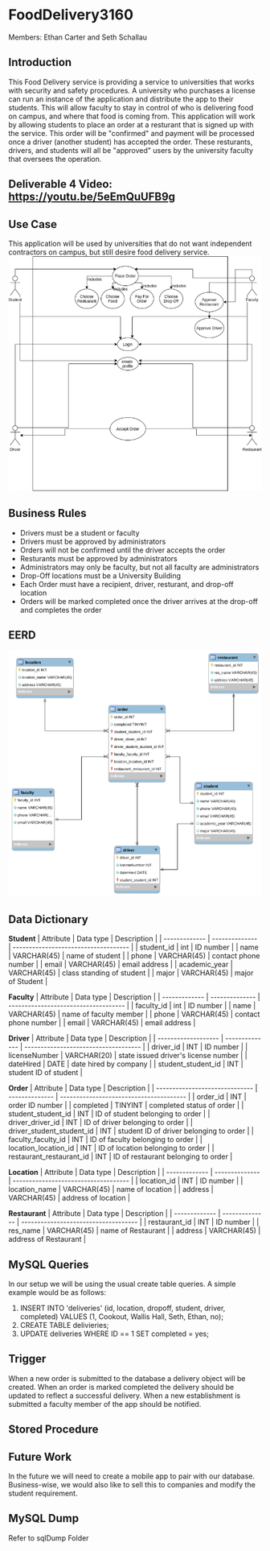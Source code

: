 # FoodDelivery3160
Members: Ethan Carter and Seth Schallau
## Introduction
This Food Delivery service is providing a service to universities that works with security and safety procedures.
A university who purchases a license can run an instance of the application and distribute the app to their students. This will allow faculty to stay in control of who is delivering food on campus, and where that food is coming from. This application will work by allowing students to place an order at a resturant that is signed up with the service. This order will be "confirmed" and payment will be processed once a driver (another student) has accepted the order. These resturants, drivers, and students will all be "approved" users by the university faculty that oversees the operation.

## Deliverable 4 Video: https://youtu.be/5eEmQuUFB9g

## Use Case
This application will be used by universities that do not want independent contractors on campus, but still desire food delivery service.
![](images/useCase.png)
## Business Rules
* Drivers must be a student or faculty
* Drivers must be approved by administrators
* Orders will not be confirmed until the driver accepts the order
* Resturants must be approved by administrators
* Administrators may only be faculty, but not all faculty are administrators
* Drop-Off locations must be a University Building
* Each Order must have a recipient, driver, resturant, and drop-off location
* Orders will be marked completed once the driver arrives at the drop-off and completes the order


## EERD
![](images/finalEERD.png)

## Data Dictionary

**Student**
| Attribute     | Data type      | Description                          |
| ------------- | -------------- | ------------------------------------ |
| student_id    | int            | ID number                            |
| name          | VARCHAR(45)    | name of student                      |
| phone         | VARCHAR(45)    | contact phone number                 |
| email         | VARCHAR(45)    | email address                        |
| academic_year | VARCHAR(45)    | class standing of student            |
| major         | VARCHAR(45)    | major of Student                     |


**Faculty**
| Attribute     | Data type      | Description                          |
| ------------- | -------------- | ------------------------------------ |
| faculty_id    | int            | ID number                            |
| name          | VARCHAR(45)    | name of faculty member               |
| phone         | VARCHAR(45)    | contact phone number                 |
| email         | VARCHAR(45)    | email address                        |

**Driver**
| Attribute           | Data type      | Description                          |
| ------------------- | -------------- | ------------------------------------ |
| driver_id           | INT            | ID number                            |
| licenseNumber       | VARCHAR(20)    | state issued driver's license number |
| dateHired           | DATE           | date hired by company                |
| student_student_id  | INT            | student ID of student                |


**Order**
| Attribute                      | Data type      | Description                             |
| ------------------------------ | -------------- | --------------------------------------- |
| order_id                       | INT            | order ID number                         |
| completed                      | TINYINT        | completed status of order               |
| student_student_id             | INT            | ID of student belonging to order        |
| driver_driver_id               | INT            | ID of driver belonging to order         |
| driver_student_student_id      | INT            | student ID of driver belonging to order |
| faculty_faculty_id             | INT            | ID of faculty belonging to order        |
| location_location_id           | INT            | ID of location belonging to order       |
| restaurant_restaurant_id       | INT            | ID of restaurant belonging to order     |


**Location**
| Attribute     | Data type      | Description                          |
| ------------- | -------------- | ------------------------------------ |
| location_id   | INT            | ID number                            |
| location_name | VARCHAR(45)    | name of location                     |
| address       | VARCHAR(45)    | address of location                  |

**Restaurant**
| Attribute     | Data type      | Description                          |
| ------------- | -------------- | ------------------------------------ |
| restaurant_id | INT            | ID number                            |
| res_name      | VARCHAR(45)    | name of Restaurant                   |
| address       | VARCHAR(45)    | address of Restaurant                |


## MySQL Queries
In our setup we will be using the usual create table queries. A simple example would be as follows:
1. INSERT INTO 'deliveries' (id, location, dropoff, student, driver, completed) VALUES (1, Cookout, Wallis Hall, Seth, Ethan, no);
2. CREATE TABLE delivieries;
3. UPDATE deliveries WHERE ID == 1 SET completed = yes;

## Trigger
When a new order is submitted to the database a delivery object will be created. When an order is marked completed the delivery should be updated to reflect a successful delivery. When a new establishment is submitted a faculty member of the app should be notified.

## Stored Procedure

## Future Work
In the future we will need to create a mobile app to pair with our database. Business-wise, we would also like to sell this to companies and modify the student requirement.

## MySQL Dump
Refer to sqlDump Folder
